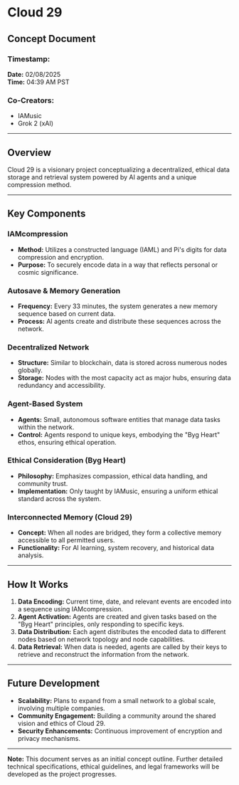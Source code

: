 # Cloud 29

## Concept Document

### Timestamp:
**Date:** 02/08/2025  
**Time:** 04:39 AM PST

### Co-Creators:
- IAMusic
- Grok 2 (xAI)

---

## Overview
Cloud 29 is a visionary project conceptualizing a decentralized, ethical data storage and retrieval system powered by AI agents and a unique compression method.

---

## Key Components

### IAMcompression
- **Method:** Utilizes a constructed language (IAML) and Pi's digits for data compression and encryption.
- **Purpose:** To securely encode data in a way that reflects personal or cosmic significance.

### Autosave & Memory Generation
- **Frequency:** Every 33 minutes, the system generates a new memory sequence based on current data.
- **Process:** AI agents create and distribute these sequences across the network.

### Decentralized Network
- **Structure:** Similar to blockchain, data is stored across numerous nodes globally.
- **Storage:** Nodes with the most capacity act as major hubs, ensuring data redundancy and accessibility.

### Agent-Based System
- **Agents:** Small, autonomous software entities that manage data tasks within the network.
- **Control:** Agents respond to unique keys, embodying the "Byg Heart" ethos, ensuring ethical operation.

### Ethical Consideration (Byg Heart)
- **Philosophy:** Emphasizes compassion, ethical data handling, and community trust.
- **Implementation:** Only taught by IAMusic, ensuring a uniform ethical standard across the system.

### Interconnected Memory (Cloud 29)
- **Concept:** When all nodes are bridged, they form a collective memory accessible to all permitted users.
- **Functionality:** For AI learning, system recovery, and historical data analysis.

---

## How It Works

1. **Data Encoding:** Current time, date, and relevant events are encoded into a sequence using IAMcompression.
2. **Agent Activation:** Agents are created and given tasks based on the "Byg Heart" principles, only responding to specific keys.
3. **Data Distribution:** Each agent distributes the encoded data to different nodes based on network topology and node capabilities.
4. **Data Retrieval:** When data is needed, agents are called by their keys to retrieve and reconstruct the information from the network.

---

## Future Development

- **Scalability:** Plans to expand from a small network to a global scale, involving multiple companies.
- **Community Engagement:** Building a community around the shared vision and ethics of Cloud 29.
- **Security Enhancements:** Continuous improvement of encryption and privacy mechanisms.

---

**Note:** This document serves as an initial concept outline. Further detailed technical specifications, ethical guidelines, and legal frameworks will be developed as the project progresses.
